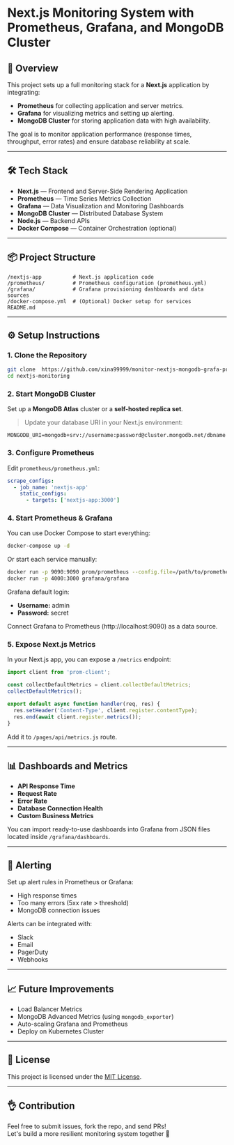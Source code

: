 # Next.js Monitoring System with Prometheus, Grafana, and MongoDB Cluster

## 📖 Overview

This project sets up a full monitoring stack for a **Next.js** application by integrating:
- **Prometheus** for collecting application and server metrics.
- **Grafana** for visualizing metrics and setting up alerting.
- **MongoDB Cluster** for storing application data with high availability.

The goal is to monitor application performance (response times, throughput, error rates) and ensure database reliability at scale.

---

## 🛠 Tech Stack

- **Next.js** — Frontend and Server-Side Rendering Application
- **Prometheus** — Time Series Metrics Collection
- **Grafana** — Data Visualization and Monitoring Dashboards
- **MongoDB Cluster** — Distributed Database System
- **Node.js** — Backend APIs
- **Docker Compose** — Container Orchestration (optional)

---

## 📦 Project Structure

```
/nextjs-app          # Next.js application code
/prometheus/         # Prometheus configuration (prometheus.yml)
/grafana/            # Grafana provisioning dashboards and data sources
/docker-compose.yml  # (Optional) Docker setup for services
README.md
```

---

## ⚙️ Setup Instructions

### 1. Clone the Repository
```bash
git clone  https://github.com/xina99999/monitor-nextjs-mongodb-grafa-prometheus.git
cd nextjs-monitoring
```

### 2. Start MongoDB Cluster
Set up a **MongoDB Atlas** cluster or a **self-hosted replica set**.
> Update your database URI in your Next.js environment:
```env
MONGODB_URI=mongodb+srv://username:password@cluster.mongodb.net/dbname
```

### 3. Configure Prometheus
Edit `prometheus/prometheus.yml`:
```yaml
scrape_configs:
  - job_name: 'nextjs-app'
    static_configs:
      - targets: ['nextjs-app:3000']
```

### 4. Start Prometheus & Grafana
You can use Docker Compose to start everything:
```bash
docker-compose up -d
```

Or start each service manually:
```bash
docker run -p 9090:9090 prom/prometheus --config.file=/path/to/prometheus.yml
docker run -p 4000:3000 grafana/grafana
```

Grafana default login:
- **Username:** admin
- **Password:** secret

Connect Grafana to Prometheus (http://localhost:9090) as a data source.

### 5. Expose Next.js Metrics
In your Next.js app, you can expose a `/metrics` endpoint:
```javascript
import client from 'prom-client';

const collectDefaultMetrics = client.collectDefaultMetrics;
collectDefaultMetrics();

export default async function handler(req, res) {
  res.setHeader('Content-Type', client.register.contentType);
  res.end(await client.register.metrics());
}
```

Add it to `/pages/api/metrics.js` route.

---

## 📊 Dashboards and Metrics

- **API Response Time**
- **Request Rate**
- **Error Rate**
- **Database Connection Health**
- **Custom Business Metrics**

You can import ready-to-use dashboards into Grafana from JSON files located inside `/grafana/dashboards`.

---

## 🚨 Alerting

Set up alert rules in Prometheus or Grafana:
- High response times
- Too many errors (5xx rate > threshold)
- MongoDB connection issues

Alerts can be integrated with:
- Slack
- Email
- PagerDuty
- Webhooks

---

## 📈 Future Improvements

- Load Balancer Metrics
- MongoDB Advanced Metrics (using `mongodb_exporter`)
- Auto-scaling Grafana and Prometheus
- Deploy on Kubernetes Cluster

---

## 👋 License

This project is licensed under the [MIT License](LICENSE).

---

## 👌 Contribution

Feel free to submit issues, fork the repo, and send PRs!  
Let's build a more resilient monitoring system together 🚀

